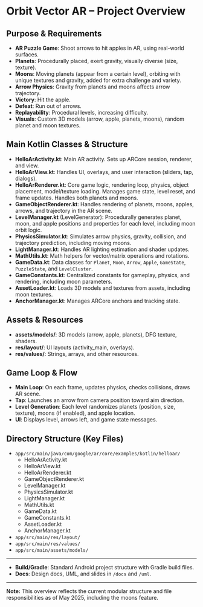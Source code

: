 # Orbit Vector AR – Project Overview 

## Purpose & Requirements
- **AR Puzzle Game**: Shoot arrows to hit apples in AR, using real-world surfaces.
- **Planets**: Procedurally placed, exert gravity, visually diverse (size, texture).
- **Moons**: Moving planets (appear from a certain level), orbiting with unique textures and gravity, added for extra challenge and variety.
- **Arrow Physics**: Gravity from planets and moons affects arrow trajectory.
- **Victory**: Hit the apple.
- **Defeat**: Run out of arrows.
- **Replayability**: Procedural levels, increasing difficulty.
- **Visuals**: Custom 3D models (arrow, apple, planets, moons), random planet and moon textures.

## Main Kotlin Classes & Structure

- **HelloArActivity.kt**: Main AR activity. Sets up ARCore session, renderer, and view.
- **HelloArView.kt**: Handles UI, overlays, and user interaction (sliders, tap, dialogs).
- **HelloArRenderer.kt**: Core game logic, rendering loop, physics, object placement, model/texture loading. Manages game state, level reset, and frame updates. Handles both planets and moons.
- **GameObjectRenderer.kt**: Handles rendering of planets, moons, apples, arrows, and trajectory in the AR scene.
- **LevelManager.kt** (LevelGenerator): Procedurally generates planet, moon, and apple positions and properties for each level, including moon orbit logic.
- **PhysicsSimulator.kt**: Simulates arrow physics, gravity, collision, and trajectory prediction, including moving moons.
- **LightManager.kt**: Handles AR lighting estimation and shader updates.
- **MathUtils.kt**: Math helpers for vector/matrix operations and rotations.
- **GameData.kt**: Data classes for `Planet`, `Moon`, `Arrow`, `Apple`, `GameState`, `PuzzleState`, and `LevelCluster`.
- **GameConstants.kt**: Centralized constants for gameplay, physics, and rendering, including moon parameters.
- **AssetLoader.kt**: Loads 3D models and textures from assets, including moon textures.
- **AnchorManager.kt**: Manages ARCore anchors and tracking state.

## Assets & Resources
- **assets/models/**: 3D models (arrow, apple, planets), DFG texture, shaders.
- **res/layout/**: UI layouts (activity_main, overlays).
- **res/values/**: Strings, arrays, and other resources.

## Game Loop & Flow
- **Main Loop**: On each frame, updates physics, checks collisions, draws AR scene.
- **Tap**: Launches an arrow from camera position toward aim direction.
- **Level Generation**: Each level randomizes planets (position, size, texture), moons (if enabled), and apple location.
- **UI**: Displays level, arrows left, and game state messages.

## Directory Structure (Key Files)

- `app/src/main/java/com/google/ar/core/examples/kotlin/helloar/`
  - HelloArActivity.kt
  - HelloArView.kt
  - HelloArRenderer.kt
  - GameObjectRenderer.kt
  - LevelManager.kt
  - PhysicsSimulator.kt
  - LightManager.kt
  - MathUtils.kt
  - GameData.kt
  - GameConstants.kt
  - AssetLoader.kt
  - AnchorManager.kt
- `app/src/main/res/layout/`
- `app/src/main/res/values/`
- `app/src/main/assets/models/`

---
- **Build/Gradle**: Standard Android project structure with Gradle build files.
- **Docs**: Design docs, UML, and slides in `/docs` and `/uml`.

---
**Note:** This overview reflects the current modular structure and file responsibilities as of May 2025, including the moons feature.
